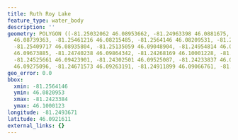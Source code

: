 ```yaml
---
title: Ruth Roy Lake
feature_type: water_body
description: ''
geometry: POLYGON ((-81.25032062 46.08953662, -81.24963398 46.0881675, -81.25229473
  46.08739363, -81.25461216 46.08215485, -81.2564146 46.08209531, -81.25589962 46.08703645,
  -81.25409717 46.08935804, -81.25135059 46.09048904, -81.24954814 46.09370332, -81.25083561
  46.09673885, -81.24740238 46.09864342, -81.24268169 46.10001228, -81.24311084 46.09852438,
  -81.24525661 46.09423901, -81.24302501 46.09525087, -81.24233837 46.09453662, -81.24414081
  46.09275096, -81.24671573 46.09263191, -81.24911899 46.09066761, -81.25032062 46.08953662))
geo_error: 0.0
bbox:
  xmin: -81.2564146
  ymin: 46.0820953
  xmax: -81.2423384
  ymax: 46.1000123
longitude: -81.2493671
latitude: 46.0921611
external_links: {}
---
```

